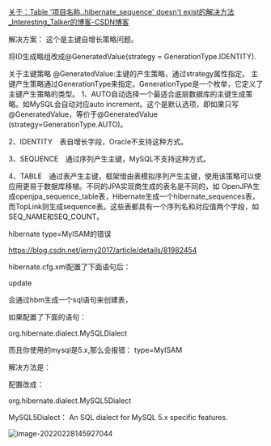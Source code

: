 



[关于：Table '项目名称..hibernate_sequence' doesn't exist的解决方法_Interesting_Talker的博客-CSDN博客](https://blog.csdn.net/Interesting_Talent/article/details/81454104)













解决方案：
这个是主键自增长策略问题。

将ID生成略组改成@GeneratedValue(strategy = GenerationType.IDENTITY).

 

 关于主键策略
@GeneratedValue:主键的产生策略，通过strategy属性指定。 
主键产生策略通过GenerationType来指定。GenerationType是一个枚举，它定义了主键产生策略的类型。 
1、AUTO自动选择一个最适合底层数据库的主键生成策略。如MySQL会自动对应auto increment。这个是默认选项，即如果只写@GeneratedValue，等价于@GeneratedValue (strategy=GenerationType.AUTO)。

2、IDENTITY　表自增长字段，Oracle不支持这种方式。

3、SEQUENCE　通过序列产生主键，MySQL不支持这种方式。

4、TABLE　通过表产生主键，框架借由表模拟序列产生主键，使用该策略可以使应用更易于数据库移植。不同的JPA实现商生成的表名是不同的，如 OpenJPA生成openjpa_sequence_table表，Hibernate生成一个hibernate_sequences表，而TopLink则生成sequence表。这些表都具有一个序列名和对应值两个字段，如SEQ_NAME和SEQ_COUNT。





hibernate type=MyISAM的错误

https://blog.csdn.net/jerny2017/article/details/81982454



hibernate.cfg.xml配置了下面语句后：

<property name="hibernate.hbm2ddl.auto">update</property>

会通过hbm生成一个sql语句来创建表，

如果配置了下面的语句：

<property name="hibernate.dialect">org.hibernate.dialect.MySQLDialect</property>

而且你使用的mysql是5.x,那么会报错： type=MyISAM

解决方法是：

配置改成：

<property name="hibernate.dialect">org.hibernate.dialect.MySQL5Dialect</property>

MySQL5Dialect： An SQL dialect for MySQL 5.x specific features.



![image-20220228145927044](D:\Projects\Github\code-example\spring-samples\spring-modules\spring-db-integration\spring-transaction-managament\images\image-20220228145927044.png)





















